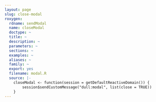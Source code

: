 ```yaml
---
layout: page
slug: close-modal
roxygen:
  rdname: sendModal
  name: closeModal
  doctype: ~
  title: ~
  description: ~
  parameters: ~
  sections: ~
  examples: ~
  aliases: ~
  family: ~
  export: yes
  filename: modal.R
  source: |-
    closeModal <- function(session = getDefaultReactiveDomain()) {
        session$sendCustomMessage("dull:modal", list(close = TRUE))
    }
---
```

